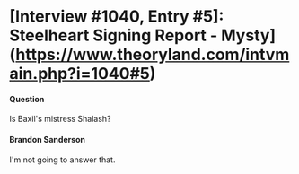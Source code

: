 # [Interview #1040, Entry #5]: Steelheart Signing Report - Mysty](https://www.theoryland.com/intvmain.php?i=1040#5)

#### Question

Is Baxil's mistress Shalash?

#### Brandon Sanderson

I'm not going to answer that.

